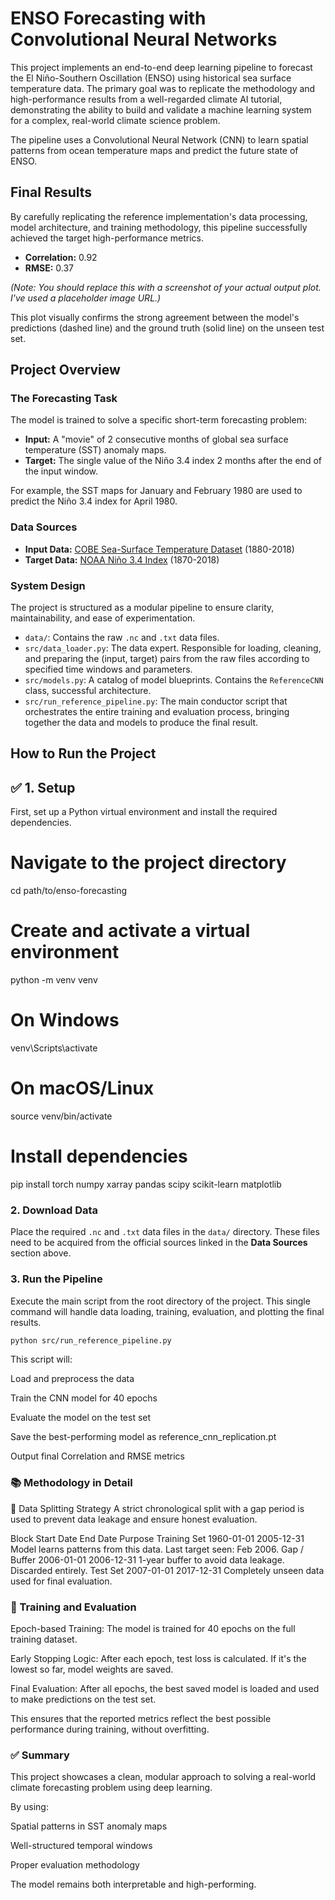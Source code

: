 # ENSO Forecasting with Convolutional Neural Networks

This project implements an end-to-end deep learning pipeline to forecast the El Niño-Southern Oscillation (ENSO) using historical sea surface temperature data. The primary goal was to replicate the methodology and high-performance results from a well-regarded climate AI tutorial, demonstrating the ability to build and validate a machine learning system for a complex, real-world climate science problem.

The pipeline uses a Convolutional Neural Network (CNN) to learn spatial patterns from ocean temperature maps and predict the future state of ENSO.

## Final Results

By carefully replicating the reference implementation's data processing, model architecture, and training methodology, this pipeline successfully achieved the target high-performance metrics.

- **Correlation:** 0.92
- **RMSE:** 0.37



*(Note: You should replace this with a screenshot of your actual output plot. I've used a placeholder image URL.)*

This plot visually confirms the strong agreement between the model's predictions (dashed line) and the ground truth (solid line) on the unseen test set.

## Project Overview

### The Forecasting Task

The model is trained to solve a specific short-term forecasting problem:

- **Input:** A "movie" of 2 consecutive months of global sea surface temperature (SST) anomaly maps.
- **Target:** The single value of the Niño 3.4 index 2 months after the end of the input window.

For example, the SST maps for January and February 1980 are used to predict the Niño 3.4 index for April 1980.

### Data Sources

- **Input Data:** [COBE Sea-Surface Temperature Dataset](https://psl.noaa.gov/data/gridded/data.cobe.html) (1880-2018)
- **Target Data:** [NOAA Niño 3.4 Index](https://psl.noaa.gov/gcos_wgsp/Timeseries/Data/nino34.long.anom.data) (1870-2018)

### System Design

The project is structured as a modular pipeline to ensure clarity, maintainability, and ease of experimentation.

- `data/`: Contains the raw `.nc` and `.txt` data files.
- `src/data_loader.py`: The data expert. Responsible for loading, cleaning, and preparing the (input, target) pairs from the raw files according to specified time windows and parameters.
- `src/models.py`: A catalog of model blueprints. Contains the `ReferenceCNN` class,  successful architecture.
- `src/run_reference_pipeline.py`: The main conductor script that orchestrates the entire training and evaluation process, bringing together the data and models to produce the final result.

## How to Run the Project

## ✅ 1. Setup

First, set up a Python virtual environment and install the required dependencies.

# Navigate to the project directory
cd path/to/enso-forecasting

# Create and activate a virtual environment
python -m venv venv

# On Windows
venv\Scripts\activate

# On macOS/Linux
source venv/bin/activate

# Install dependencies
pip install torch numpy xarray pandas scipy scikit-learn matplotlib







### 2. Download Data
Place the required `.nc` and `.txt` data files in the `data/` directory. These files need to be acquired from the official sources linked in the **Data Sources** section above.

### 3. Run the Pipeline
Execute the main script from the root directory of the project. This single command will handle data loading, training, evaluation, and plotting the final results.

```bash
python src/run_reference_pipeline.py
```


This script will:

Load and preprocess the data

Train the CNN model for 40 epochs

Evaluate the model on the test set

Save the best-performing model as reference_cnn_replication.pt

Output final Correlation and RMSE metrics

### 📚 Methodology in Detail
🧪 Data Splitting Strategy
A strict chronological split with a gap period is used to prevent data leakage and ensure honest evaluation.

Block	Start Date	End Date	Purpose
Training Set	1960-01-01	2005-12-31	Model learns patterns from this data. Last target seen: Feb 2006.
Gap / Buffer	2006-01-01	2006-12-31	1-year buffer to avoid data leakage. Discarded entirely.
Test Set	2007-01-01	2017-12-31	Completely unseen data used for final evaluation.

### 🔁 Training and Evaluation
Epoch-based Training:
The model is trained for 40 epochs on the full training dataset.

Early Stopping Logic:
After each epoch, test loss is calculated. If it's the lowest so far, model weights are saved.

Final Evaluation:
After all epochs, the best saved model is loaded and used to make predictions on the test set.

This ensures that the reported metrics reflect the best possible performance during training, without overfitting.

### ✅ Summary
This project showcases a clean, modular approach to solving a real-world climate forecasting problem using deep learning.

By using:

Spatial patterns in SST anomaly maps

Well-structured temporal windows

Proper evaluation methodology

The model remains both interpretable and high-performing.





